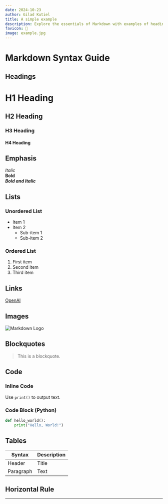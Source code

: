 ```yaml
---
date: 2024-10-23
author: Gilad Kutiel
title: A simple example 
description: Explore the essentials of Markdown with examples of headings, lists, links, images, code, and tables. Perfect for a quick refresher or learning the basics!
favicon: 🧪
image: example.jpg
---
```



# Markdown Syntax Guide

## Headings
# H1 Heading
## H2 Heading
### H3 Heading
#### H4 Heading

## Emphasis
*Italic*  
**Bold**  
***Bold and Italic***

## Lists

### Unordered List
- Item 1
- Item 2
  - Sub-item 1
  - Sub-item 2

### Ordered List
1. First item
2. Second item
3. Third item

## Links
[OpenAI](https://www.openai.com)

## Images
![Markdown Logo](https://markdown-here.com/img/icon256.png)

## Blockquotes
> This is a blockquote.

## Code

### Inline Code
Use `print()` to output text.

### Code Block (Python)
```python
def hello_world():
    print("Hello, World!")
```

## Tables

| Syntax      | Description |
| ----------- | ----------- |
| Header      | Title       |
| Paragraph   | Text        |

## Horizontal Rule
---
